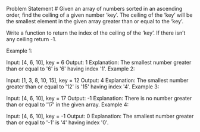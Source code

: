 Problem Statement #
Given an array of numbers sorted in an ascending order, find the ceiling of a given number ‘key’. The ceiling of the ‘key’ will be the smallest element in the given array greater than or equal to the ‘key’.

Write a function to return the index of the ceiling of the ‘key’. If there isn’t any ceiling return -1.

Example 1:

Input: [4, 6, 10], key = 6
Output: 1
Explanation: The smallest number greater than or equal to '6' is '6' having index '1'.
Example 2:

Input: [1, 3, 8, 10, 15], key = 12
Output: 4
Explanation: The smallest number greater than or equal to '12' is '15' having index '4'.
Example 3:

Input: [4, 6, 10], key = 17
Output: -1
Explanation: There is no number greater than or equal to '17' in the given array.
Example 4:

Input: [4, 6, 10], key = -1
Output: 0
Explanation: The smallest number greater than or equal to '-1' is '4' having index '0'.